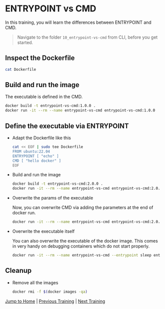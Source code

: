 # ENTRYPOINT vs CMD

In this training, you will learn the differences between ENTRYPOINT and CMD.

>Navigate to the folder `10_entrypoint-vs-cmd` from CLI, before you get started.

## Inspect the Dockerfile

```bash
cat Dockerfile
```

## Build and run the image

The executable is defined in the CMD.

```bash
docker build -t entrypoint-vs-cmd:1.0.0 .
docker run -it --rm --name entrypoint-vs-cmd entrypoint-vs-cmd:1.0.0
```

## Define the executable via ENTRYPOINT

* Adapt the Dockerfile like this

  ```bash
  cat << EOF | sudo tee Dockerfile
  FROM ubuntu:22.04
  ENTRYPOINT [ "echo" ]
  CMD [ "hello docker" ]
  EOF
  ```

* Build and run the image

  ```bash
  docker build -t entrypoint-vs-cmd:2.0.0 .
  docker run -it --rm --name entrypoint-vs-cmd entrypoint-vs-cmd:2.0.0
  ```

* Overwrite the params of the executable

  Now, you can overwrite CMD via adding the parameters at the end of docker run.

  ```bash
  docker run -it --rm --name entrypoint-vs-cmd entrypoint-vs-cmd:2.0.0 bonjour docker
  ```

* Overwrite the executable itself

  You can also overwrite the executable of the docker image. This comes in very handy on debugging containers which do not start properly.

  ```bash
  docker run -it --rm --name entrypoint-vs-cmd --entrypoint sleep entrypoint-vs-cmd:2.0.0 5
  ```

## Cleanup

* Remove all the images

  ```bash
  docker rmi -f $(docker images -qa)
  ```

[Jump to Home](../README.md) | [Previous Training](../09_build-ignore/README.md) | [Next Training](../11_shell-vs-exec-form-variable-substitution/README.md)
